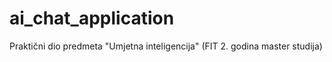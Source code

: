 # ai_chat_application
Praktični dio predmeta "Umjetna inteligencija" (FIT 2. godina master studija)
